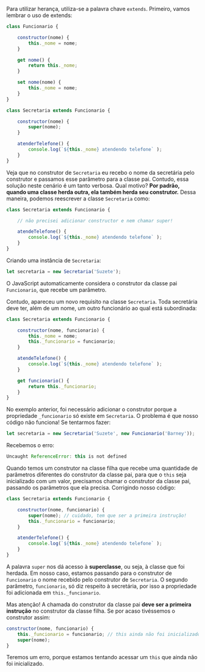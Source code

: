 Para utilizar herança, utiliza-se a palavra chave `extends`. Primeiro, vamos lembrar o uso de extends:

```javascript
class Funcionario {

    constructor(nome) {
        this._nome = nome;
    }

    get nome() {
        return this._nome;
    }

    set nome(nome) {
        this._nome = nome;
    } 
}

class Secretaria extends Funcionario {

    constructor(nome) {
        super(nome);
    }

    atenderTelefone() {
        console.log(`${this._nome} atendendo telefone` );
    }
}
```

Veja que no construtor de `Secretaria` eu recebo o nome da secretária pelo construtor e passamos esse parâmetro para a classe pai. Contudo, essa solução neste cenário é um tanto verbosa. Qual motivo? **Por padrão, quando uma classe herda outra, ela também herda seu construtor.** Dessa maneira, podemos reescrever a classe `Secretaria` como:

```javascript
class Secretaria extends Funcionario {

    // não precisei adicionar constructor e nem chamar super!

    atendeTelefone() {
        console.log(`${this._nome} atendendo telefone` );
    }
}
```

Criando uma instância de `Secretaria`:

```javascript
let secretaria = new Secretaria('Suzete');
```

O JavaScript automaticamente considera o construtor da classe pai `Funcionario`, que recebe um parâmetro.

Contudo, apareceu um novo requisito na classe `Secretaria`. Toda secretária deve ter, além de um nome, um outro funcionário ao qual está subordinada:

```javascript
class Secretaria extends Funcionario {

    constructor(nome, funcionario) {
        this._nome = nome;
        this._funcionario = funcionario;
    }

    atendeTelefone() {
        console.log(`${this._nome} atendendo telefone` );
    }

    get funcionario() {
        return this._funcionario;
    }
}
```

No exemplo anterior, foi necessário adicionar o construtor porque a propriedade `_funcionario` só existe em `Secretaria`. O problema é que nosso código não funciona! Se tentarmos fazer:

```javascript
let secretaria = new Secretaria('Suzete', new Funcionario('Barney'));
```

Recebemos o erro:

```javascript
Uncaught ReferenceError: this is not defined
```

Quando temos um construtor na classe filha que recebe uma quantidade de parâmetros diferentes do construtor da classe pai, para que o `this` seja inicializado com um valor, precisamos chamar o construtor da classe pai, passando os parâmetros que ela precisa. Corrigindo nosso código:

```javascript
class Secretaria extends Funcionario {

    constructor(nome, funcionario) {
        super(nome); // cuidado, tem que ser a primeira instrução!
        this._funcionario = funcionario;
    }

    atenderTelefone() {
        console.log(`${this._nome} atendendo telefone` );
    }
}
```

A palavra `super` nos dá acesso à **superclasse**, ou seja, à classe que foi herdada. Em nosso caso, estamos passando para o construtor de `Funcionario` o nome recebido pelo construtor de `Secretaria`. O segundo parâmetro, `funcionario`, só diz respeito à secretária, por isso a propriedade foi adicionada em `this._funcionario`.

Mas atenção! A chamada do construtor da classe pai **deve ser a primeira instrução** no construtor da classe filha. Se por acaso tivéssemos o construtor assim:

```javascript
constructor(nome, funcionario) {
    this._funcionario = funcionario; // this ainda não foi inicializado
    super(nome); 
}
```

Teremos um erro, porque estamos tentando acessar um `this` que ainda não foi inicializado.

